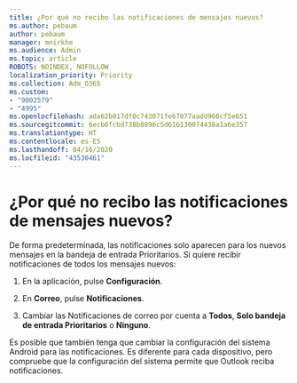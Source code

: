 ```yaml
---
title: ¿Por qué no recibo las notificaciones de mensajes nuevos?
ms.author: pebaum
author: pebaum
manager: mnirkhe
ms.audience: Admin
ms.topic: article
ROBOTS: NOINDEX, NOFOLLOW
localization_priority: Priority
ms.collection: Adm_O365
ms.custom:
- "9002579"
- "4995"
ms.openlocfilehash: ada62b017df0c743071fe67077aadd966cf5e651
ms.sourcegitcommit: 6ecb6fcbd738b8896c5d616130074438a1a6e357
ms.translationtype: HT
ms.contentlocale: es-ES
ms.lasthandoff: 04/16/2020
ms.locfileid: "43530461"
---
```

# <a name="why-dont-i-get-new-message-notifications"></a>¿Por qué no recibo las notificaciones de mensajes nuevos?

De forma predeterminada, las notificaciones solo aparecen para los nuevos mensajes en la bandeja de entrada Prioritarios. Si quiere recibir notificaciones de todos los mensajes nuevos:

1. En la aplicación, pulse **Configuración**.

2. En **Correo**, pulse **Notificaciones**.

3. Cambiar las Notificaciones de correo por cuenta a **Todos**, **Solo bandeja de entrada Prioritarios** o **Ninguno**.

Es posible que también tenga que cambiar la configuración del sistema Android para las notificaciones. Es diferente para cada dispositivo, pero compruebe que la configuración del sistema permite que Outlook reciba notificaciones.
